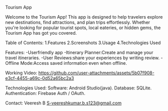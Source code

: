 
Tourism App

Welcome to the Tourism App! This app is designed to help travelers explore new destinations, find attractions, and plan trips effortlessly. Whether you're looking for popular tourist spots, local eateries, or hidden gems, the Tourism App has got you covered.

Table of Contents:
1.Features
2.Screenshots
3.Usage
4.Technologies Used

Features:
-Userfriendly app
-Itinerary Planner:Create and manage your travel itineraries.
-User Reviews:share your experiences by writing review.
-Offline Mode:Access saved information even when offline.

Working Video:
https://github.com/user-attachments/assets/5b07f908-e3cf-4455-a69c-0d52a65bc2a3

Technologies Used:
Software: Android Studio(java).
Database: SQLite.
Authentication: Firebase Auth / OAuth.

Contact:
Veeresh B S-veereshkumar.b.s123@gmail.com

